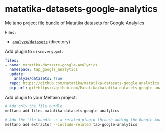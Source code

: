 # matatika-datasets-google-analytics

Meltano project [file bundle](https://meltano.com/docs/command-line-interface.html#file-bundle) of Matatika datasets for Google Analytics

Files:
- [`analyze/datasets`](./bundle/analyze/datasets) (directory)

Add plugin to `discovery.yml`:
```yaml
files:
- name: matatika-datasets-google-analytics
  namespace: tap_google_analytics
  update:
    analyze/datasets: true
  repo: https://github.com/Matatika/matatika-datasets-google-analytics
  pip_url: git+https://github.com/Matatika/matatika-datasets-google-analytics.git
```

Add plugin to your Meltano project:
```bash
# Add only the file bundle
meltano add files matatika-datasets-google-analytics

# Add the file bundle as a related plugin through adding the Google Analytics extractor
meltano add extractor --include-related tap-google-analytics
```
